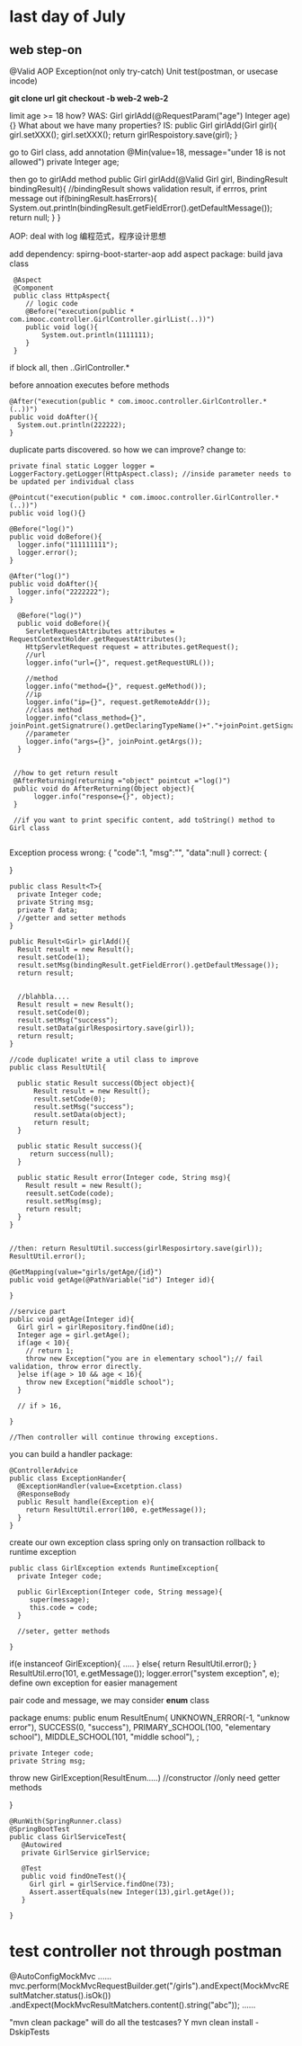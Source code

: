 # last day of July
## web step-on
  @Valid
  AOP
  Exception(not only try-catch)
  Unit test(postman, or usecase incode)
  
**git clone url**
**git checkout -b web-2 web-2**

limit age >= 18
how? 
WAS:
Girl girlAdd(@RequestParam("age") Integer age){}
What about we have many properties? 
IS:
public Girl girlAdd(Girl girl){
  girl.setXXX();
  girl.setXXX(); 
  return girlRespoistory.save(girl);
}

go to Girl class, add annotation
@Min(value=18, message="under 18 is not allowed")
private Integer age;

then go to girlAdd method
public Girl girlAdd(@Valid Girl girl, BindingResult bindingResult){
  //bindingResult shows validation result, if errros, print message out
  if(biningResult.hasErrors){
     System.out.println(bindingResult.getFieldError().getDefaultMessage());
     return null;
  }
}

AOP: deal with log
编程范式，程序设计思想

add dependency: spirng-boot-starter-aop
add aspect package: build java class 
```
 @Aspect
 @Component
 public class HttpAspect{
    // logic code
    @Before("execution(public * com.imooc.controller.GirlController.girlList(..))")
    public void log(){
        System.out.println(1111111);
    }
 }
```
if block all, then ..GirlController.*

before annoation executes before methods
```
@After("execution(public * com.imooc.controller.GirlController.*(..))")
public void doAfter(){
  System.out.println(222222);
}
```

duplicate parts discovered. so how we can improve? 
change to:
```
private final static Logger logger = LoggerFactory.getLogger(HttpAspect.class); //inside parameter needs to be updated per individual class

@Pointcut("execution(public * com.imooc.controller.GirlController.*(..))")
public void log(){}

@Before("log()")
public void doBefore(){
  logger.info("111111111");
  logger.error();
}

@After("log()")
public void doAfter(){
  logger.info("2222222");
}

  @Before("log()")
  public void doBefore(){
    ServletRequestAttributes attributes = RequestContextHolder.getRequestAttributes();
    HttpServletRequest request = attributes.getRequest();
    //url
    logger.info("url={}", request.getRequestURL());
    
    //method
    logger.info("method={}", request.geMethod());
    //ip
    logger.info("ip={}", request.getRemoteAddr());
    //class method
    logger.info("class_method={}", joinPoint.getSignatrure().getDeclaringTypeName()+"."+joinPoint.getSignature().getName());
    //parameter
    logger.info("args={}", joinPoint.getArgs());
  }
  
  
 //how to get return result
 @AfterReturning(returning ="object" pointcut ="log()")
 public void do AfterReturning(Object object){
      logger.info("response={}", object);
 }
 
 //if you want to print specific content, add toString() method to Girl class
 
```
Exception process
wrong:
{
  "code":1,
  "msg":"",
  "data":null
}
correct:
{

}

```
public class Result<T>{
  private Integer code;
  private String msg;
  private T data;
  //getter and setter methods
}

public Result<Girl> girlAdd(){
  Result result = new Result();
  result.setCode(1);
  result.setMsg(bindingResult.getFieldError().getDefaultMessage());
  return result;
  
  
  //blahbla....
  Result result = new Result();
  result.setCode(0);
  result.setMsg("success");
  result.setData(girlResposirtory.save(girl));
  return result;
}

//code duplicate! write a util class to improve
public class ResultUtil{

  public static Result success(Object object){
      Result result = new Result();
      result.setCode(0);
      result.setMsg("success");
      result.setData(object);
      return result;
  }
  
  public static Result success(){
     return success(null);
  }
  
  public static Result error(Integer code, String msg){
    Result result = new Result();
    reesult.setCode(code);
    result.setMsg(msg);
    return result;
  }
}


//then: return ResultUtil.success(girlResposirtory.save(girl));
ResultUtil.error();

@GetMapping(value="girls/getAge/{id}")
public void getAge(@PathVariable("id") Integer id){
  
}

//service part
public void getAge(Integer id){
  Girl girl = girlRepository.findOne(id);
  Integer age = girl.getAge();
  if(age < 10){
    // return 1;
    throw new Exception("you are in elementary school");// fail validation, throw error directly.
  }else if(age > 10 && age < 16){
    throw new Exception("middle school");
  }
   
  // if > 16, 

}

//Then controller will continue throwing exceptions. 
```

you can build a handler package: 
```
@ControllerAdvice
public class ExceptionHander{
  @ExceptionHandler(value=Excetption.class)
  @ResponseBody
  public Result handle(Exception e){
    return ResultUtil.error(100, e.getMessage());
  }
}
```

create our own exception class
spring only on transaction rollback to runtime exception
```
public class GirlException extends RuntimeException{
  private Integer code;
  
  public GirlException(Integer code, String message){
     super(message);
     this.code = code;
  }

  //seter, getter methods

}
```
if(e instanceof GirlException){
  .....
}
else{
  return ResultUtil.error();
}
ResultUtil.erro(101, e.getMessage());
logger.error("system exception", e);
define own exception for easier management

pair code and message, we may consider **enum** class

package enums:
  public enum ResultEnum{
    UNKNOWN_ERROR(-1, "unknow error"), 
    SUCCESS(0, "success"),
    PRIMARY_SCHOOL(100, "elementary school"), 
    MIDDLE_SCHOOL(101, "middle school"),
    ;
    
    private Integer code;
    private String msg;
     
 throw new GirlException(ResultEnum.....)
    //constructor
    //only need getter methods
    
  }
  
 ```
 @RunWith(SpringRunner.class)
 @SpringBootTest
 public class GirlServiceTest{
    @Autowired
    private GirlService girlService;
    
    @Test
    public void findOneTest(){
      Girl girl = girlService.findOne(73);
      Assert.assertEquals(new Integer(13),girl.getAge());
    }
 
 }
 ```

# test controller not through postman

@AutoConfigMockMvc
......
mvc.perform(MockMvcRequestBuilder.get("/girls").andExpect(MockMvcREsultMatcher.status().isOk())
.andExpect(MockMvcResultMatchers.content().string("abc"));
......

"mvn clean package" will do all the testcases? Y
mvn clean install -DskipTests





